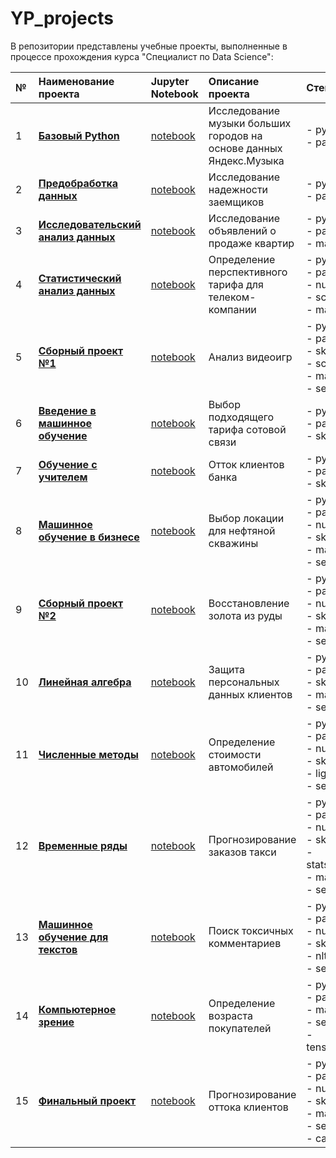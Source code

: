 # YP_projects

В репозитории представлены учебные проекты, выполненные в процессе прохождения курса "Специалист по Data Science":


| № | **Наименование проекта** | **Jupyter Notebook** | **Описание проекта** | **Стек** |  
|:--|:-----------|:-----------------------------------|:-------------|:---------------------------|  
| 1 | [**Базовый Python**](https://github.com/following-the-rabbit/YP_projects/blob/main/01_Base_Python/README.md) | [notebook](https://nbviewer.org/github/following-the-rabbit/YP_projects/blob/main/01_Base_Python/big_cities_music_research.ipynb) | Исследование музыки больших городов на основе данных Яндекс.Музыка | - python<br>- pandas |
| 2 | [**Предобработка данных**](https://github.com/following-the-rabbit/YP_projects/blob/main/02_Data_Preprocessing/README.md) | [notebook](https://nbviewer.org/github/following-the-rabbit/YP_projects/blob/main/02_Data_Preprocessing/borrower_reliability_research.ipynb) | Исследование надежности заемщиков | - python<br>- pandas |
| 3 | [**Исследовательский анализ данных**](https://github.com/following-the-rabbit/YP_projects/blob/main/03_Exploratory_Data_Analysis/README.md) | [notebook](https://nbviewer.org/github/following-the-rabbit/YP_projects/blob/main/03_Exploratory_Data_Analysis/apartment_sales_research.ipynb) | Исследование объявлений о продаже квартир | - python<br>- pandas<br>- matplotlib |  
| 4 | [**Статистический анализ данных**](https://github.com/following-the-rabbit/YP_projects/blob/main/04_Statistical_Data_Analysis/README.md) | [notebook](https://nbviewer.org/github/following-the-rabbit/YP_projects/blob/main/04_Statistical_Data_Analysis/choice_of_mobile_tariff.ipynb) | Определение перспективного тарифа для телеком-компании | - python<br>- pandas<br>- numpy<br>- scipy<br>- matplotlib |  
| 5 | [**Сборный проект №1**](https://github.com/following-the-rabbit/YP_projects/blob/main/05_Integreted_Project_1/README.md) | [notebook](https://nbviewer.org/github/following-the-rabbit/YP_projects/blob/main/05_Integreted_Project_1/game_sales_analysis.ipynb) | Анализ видеоигр | - python<br>- pandas<br>- sklearn<br>- scipy<br>- matplotlib<br>- seaborn |  
| 6 | [**Введение в машинное обучение**](https://github.com/following-the-rabbit/YP_projects/tree/main/06_Intro_to_Machine_Learning/README.md) | [notebook](https://nbviewer.org/github/following-the-rabbit/YP_projects/blob/main/06_Intro_to_Machine_Learning/choosing__the_right_cellular_plan.ipynb) | Выбор подходящего тарифа сотовой связи | - python<br>- pandas<br>- sklearn |  
| 7 | [**Обучение с учителем**](https://github.com/following-the-rabbit/YP_projects/blob/main/07_Supervised_Learning/README.md) | [notebook](https://nbviewer.org/github/following-the-rabbit/YP_projects/blob/main/07_Supervised_Learning/churn_bank_clients.ipynb) | Отток клиентов банка | - python<br>- pandas<br>- sklearn |  
| 8 | [**Машинное обучение в бизнесе**](https://github.com/following-the-rabbit/YP_projects/blob/main/08_Machine_Learning_in_Bisiness/README.md) | [notebook](https://nbviewer.org/github/following-the-rabbit/YP_projects/blob/main/08_Machine_Learning_in_Bisiness/choice_oil_well_location.ipynb) | Выбор локации для нефтяной скважины | - python<br>- pandas<br>- numpy<br>- sklearn<br>- matplotlib<br>- seaborn |  
| 9 | [**Сборный проект №2**](https://github.com/following-the-rabbit/YP_projects/blob/main/09_Integreted_Project_2/README.md) | [notebook](https://nbviewer.org/github/following-the-rabbit/YP_projects/blob/main/09_Integreted_Project_2/recovery__gold_of_from_ore.ipynb) | Восстановление золота из руды | - python<br>- pandas<br>- numpy<br>- sklearn<br>- matplotlib<br>- seaborn |  
| 10 | [**Линейная алгебра**](https://github.com/following-the-rabbit/YP_projects/tree/main/10_Linear_Algebra) | [notebook](https://nbviewer.org/github/following-the-rabbit/YP_projects/blob/main/10_Linear_Algebra/protection_personal_data_clients.ipynb) | Защита персональных данных клиентов | - python<br>- pandas<br>- sklearn<br>- matplotlib<br>- seaborn |  
| 11 | [**Численные методы**](https://github.com/following-the-rabbit/YP_projects/blob/main/11_Numerical_Methods/README.md) | [notebook](https://nbviewer.org/github/following-the-rabbit/YP_projects/blob/main/11_Numerical_Methods/car_valuation.ipynb) | Определение стоимости автомобилей | - python<br>- pandas<br>- numpy<br>- sklearn<br>- lightgbm<br>- seaborn |  
| 12 | [**Временные ряды**](https://github.com/following-the-rabbit/YP_projects/blob/main/12_Time_Series/README.md) | [notebook](https://nbviewer.org/github/following-the-rabbit/YP_projects/blob/main/12_Time_Series/forecasting_taxi_orders.ipynb) | Прогнозирование заказов такси | - python<br>- pandas<br>- numpy<br>- sklearn<br> -statsmodels<br>- matplotlib<br>- seaborn |  
| 13 | [**Машинное обучение для текстов**](https://github.com/following-the-rabbit/YP_projects/blob/main/13_Machine_Learning_for_Texts/README.md) | [notebook](https://nbviewer.org/github/following-the-rabbit/YP_projects/blob/main/13_Machine_Learning_for_Texts/detection_of_toxic_comments.ipynb) | Поиск токсичных комментариев | - python<br>- pandas<br>- numpy<br>- sklearn<br>- nltk<br>- seaborn |
| 14 | [**Компьютерное зрение**](https://github.com/following-the-rabbit/YP_projects/tree/main/14_Computer_Vision/README.md) | [notebook](https://nbviewer.org/github/following-the-rabbit/YP_projects/blob/main/14_Computer_Vision/determining_the_age_of_buyers.ipynb) | Определение возраста покупателей | - python<br>- pandas<br>- matplotlib<br>- seaborn<br>- tensorflow | 
| 15 | [**Финальный проект**](https://github.com/following-the-rabbit/YP_projects/blob/main/15_Final_Project/README.md) | [notebook](https://nbviewer.org/github/following-the-rabbit/YP_projects/blob/main/15_Final_Project/customer_churn_forecast.ipynb) | Прогнозирование оттока клиентов | - python<br>- pandas<br>- numpy<br>- sklearn<br>- matplotlib<br>- seaborn<br>- catboost |
